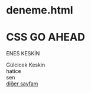 # deneme.html
<html lang="en">
<head>
    <meta charset="UTF-8">
    <meta http-equiv="X-UA-Compatible" content="IE=edge">
    <meta name="viewport" content="width=device-width, initial-scale=1.0">
    <title>Document</title>
    <link rel="stylesheet" href="deneme.css">
</head>
<body>
 <h1>CSS GO AHEAD</h1>   
 <p> ENES KESKİN  </p>
 <div class="bir">Gülcicek Keskin</div>
 <div class="iki">hatice</div>
 <div class="üç">sen</div>
 <a href="form.html">diğer sayfam</a>
</body>
</html>
